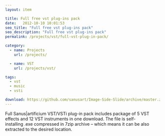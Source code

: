 ```yaml
---
layout: item

title: Full free vst plug-ins pack
date:   2012-10-10 10:01:53
seo_title: "Full free vst plug-ins pack"
seo_description: "Full free vst plug-ins pack"
permalink: /projects/vst/full-vst-plug-in-pack/

category:
  - name: Projects
    url: /projects/

  - name: VST
    url: /projects/vst/

tags:
  - vst
  - music
  - vsti

download: https://github.com/sanusart/Image-Side-Slide/archive/master.zip
---
```


Full Sanus|artificium VST/VSTi plug-in pack includes package of 5 VST effects and 12 VST instruments in one download. The file is self-installing .exe compressed in 7zip archive &#8211; which means it can be also extracted to the desired location.

<div>
</div>